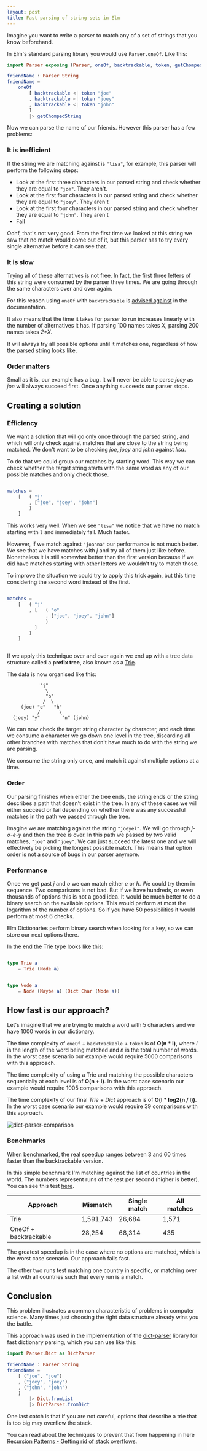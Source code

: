 ```yaml
---
layout: post
title: Fast parsing of string sets in Elm
---
```


Imagine you want to write a parser to match any of a set of strings that you know beforehand.

In Elm's standard parsing library you would use `Parser.oneOf`. Like this:

```elm
import Parser exposing (Parser, oneOf, backtrackable, token, getChompedString)

friendName : Parser String
friendName =
	oneOf
		[ backtrackable <| token "joe"
		, backtrackable <| token "joey"
		, backtrackable <| token "john"
		]
		|> getChompedString
```

Now we can parse the name of our friends. However this parser has a few problems:

### It is inefficient

If the string we are matching against is `"lisa"`, for example, this parser will perform the following steps:

- Look at the first three characters in our parsed string and check whether they are equal to `"joe"`. They aren't.
- Look at the first four characters in our parsed string and check whether they are equal to `"joey"`. They aren't
- Look at the first four characters in our parsed string and check whether they are equal to `"john"`. They aren't
- Fail

Oohf, that's not very good. From the first time we looked at this string we saw that no match would come out of it, but
this parser has to try every single alternative before it can see that.

### It is slow

Trying all of these alternatives is not free. In fact, the first three letters of this string were consumed by the parser three times.
We are going through the same characters over and over again.

For this reason using `oneOf` with `backtrackable` is [advised against](https://github.com/elm/parser/blob/master/semantics.md#backtrackable--oneof-inefficient) in the documentation.

It also means that the time it takes for parser to run increases linearly with the number of alternatives it has. If parsing 100 names takes *X*, parsing 200 names takes *2\*X*.

It will always try all possible options until it matches one, regardless of how the parsed string looks like.

### Order matters

Small as it is, our example has a bug. It will never be able to parse *joey* as *joe* will always succeed first. Once anything succeeds our parser stops.

## Creating a solution

### Efficiency

We want a solution that will go only once through the parsed string, and which will only check against matches that are close to the string being matched.
We don't want to be checking *joe*, *joey* and *john* against *lisa*.

To do that we could group our matches by starting word. This way we can check whether the target string starts with the same word as any of our possible matches and only check those.

```elm

matches =
    [   ( "j"
        , ["joe", "joey", "john"]
        )
    ]

```

This works very well. When we see `"lisa"` we notice that we have no match starting with `l` and immediately fail. Much faster.

However, if we match against `"joanna"` our performance is not much better. We see that we have matches with *j* and try all of them just like before.
Nonetheless it is still somewhat better than the first version because if we did have matches starting with other letters we wouldn't try to match those.

To improve the situation we could try to apply this trick again, but this time considering the second word instead of the first.

```elm

matches =
    [   ( "j"
        , [   ( "o"
              , ["joe", "joey", "john"]
              )
          ]
        )
    ]



```

If we apply this technique over and over again we end up with a tree data structure called a **prefix tree**, also known as a [Trie](https://en.wikipedia.org/wiki/Trie).

The data is now organised like this:

                "j"
                  \
                  "o"
                 /  \
         (joe) "e"   "h"
               /       \
      (joey) "y"        "n" (john)


We can now check the target string character by character, and each time we consume a character we go down one level in the tree,
discarding all other branches with matches that don't have much to do with the string we are parsing.

We consume the string only once, and match it against multiple options at a time.

### Order

Our parsing finishes when either the tree ends, the string ends or the string describes a path that doesn't exist in the tree.
In any of these cases we will either succeed or fail depending on whether there was any successful matches in the path we passed through the tree.

Imagine we are matching against the string `"joeyel"`. We will go through *j-o-e-y* and then the tree is over. In this path we passed by two valid matches, `"joe"` and `"joey"`.
We can just succeed the latest one and we will effectively be picking the longest possible match. This means that option order is not a source of bugs in our parser anymore.

### Performance

Once we get past *j* and *o* we can match either *e* or *h*. We could try them in sequence. Two comparisons is not bad.
But if we have hundreds, or even thousands of options this is not a good idea. It would be much better to do a binary search on the available options.
This would perform at most the logarithm of the number of options. So if you have 50 possibilities it would perform at most 6 checks.

Elm Dictionaries perform binary search when looking for a key, so we can store our next options there.

In the end the Trie type looks like this:

```elm

type Trie a
    = Trie (Node a)


type Node a
    = Node (Maybe a) (Dict Char (Node a))

```

## How fast is our approach?

Let's imagine that we are trying to match a word with 5 characters and we have 1000 words in our dictionary.

The time complexity of `oneOf` + `backtrackable` + `token` is of **O(n * l)**, where *l* is the length
of the word being matched and *n* is the total number of words.
In the worst case scenario our example would require 5000 comparisons with this approach.

The time complexity of using a Trie and matching the possible characters sequentially at each level is of **O(n + l)**.
In the worst case scenario our example would require 1005 comparisons with this approach.

The time complexity of our final *Trie* + *Dict* approach is of **O(l * log2(n / l))**.
In the worst case scenario our example would require 39 comparisons with this approach.

![dict-parser-comparison](../images/2020-03-10-comparisons-chart.svg)

### Benchmarks

When benchmarked, the real speedup ranges between 3 and 60 times faster than the backtrackable version.

In this simple benchmark I'm matching against the list of countries in the world.
The numbers represent runs of the test per second (higher is better).
You can see this test [here](https://ellie-app.com/8gJPXf44WdQa1).

| Approach               | Mismatch  | Single match | All matches |
| ---------------------- | --------- | ------------ | ----------- |
| Trie                   | 1,591,743 | 26,684       | 1,571       |
| OneOf + backtrackable  | 28,254    | 68,314       | 435         |

The greatest speedup is in the case where no options are matched, which is the worst case scenario. Our approach fails fast.

The other two runs test matching one country in specific, or matching over a list with all countries such that every run is a match.

## Conclusion

This problem illustrates a common characteristic of problems in computer science.
Many times just choosing the right data structure already wins you the battle.

This approach was used in the implementation of the [dict-parser](https://github.com/lazamar/dict-parser/tree/1.0.2)
library for fast dictionary parsing, which you can use like this:

```elm
import Parser.Dict as DictParser

friendName : Parser String
friendName =
	[ ("joe", "joe")
	, ("joey", "joey")
	, ("john", "john")
	]
		|> Dict.fromList
		|> DictParser.fromDict
```

One last catch is that if you are not careful, options that describe a trie that is too big may overflow the stack.

You can read about the techniques to prevent that from happening in here [Recursion Patterns - Getting rid of stack overflows](https://lazamar.github.io/recursion-patterns/).

